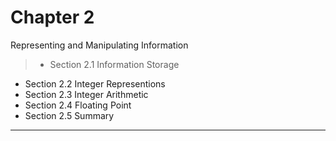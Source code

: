 Chapter 2 
=========
Representing and Manipulating Information 

> * Section 2.1 Information Storage 
  * Section 2.2 Integer Representions 
  * Section 2.3 Integer Arithmetic 
  * Section 2.4 Floating Point 
  * Section 2.5 Summary 
******

